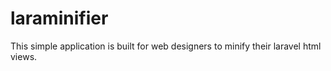 # laraminifier
This simple application is built for web designers to minify their laravel html views.
